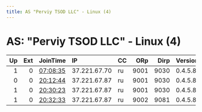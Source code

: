 ```yaml
---
title: AS "Perviy TSOD LLC" - Linux (4)
---
```


# AS: "Perviy TSOD LLC" - Linux (4)

|   Up |   Ext | JoinTime                                                                                            | IP           | CC   |   ORp |   Dirp | Version   | Contact            | Nickname   |   eFamMembers |
|-----:|------:|:----------------------------------------------------------------------------------------------------|:-------------|:-----|------:|-------:|:----------|:-------------------|:-----------|--------------:|
|    1 |     0 | [07:08:35](https://metrics.torproject.org/rs.html#details/E9EF002E8D2911AFAB1121EF281858484F3ECA73) | 37.221.67.70 | ru   |  9001 |   9030 | 0.4.5.8   | abuse@torrelays.ru | Bastion    |            37 |
|    0 |     0 | [20:12:44](https://metrics.torproject.org/rs.html#details/01DA8C5139130459A4CA2B5411A1C233D0EFD632) | 37.221.67.87 | ru   |  9001 |   9030 | 0.4.5.8   | abuse@torrelays.ru | FreeTshirt |             1 |
|    1 |     0 | [20:30:23](https://metrics.torproject.org/rs.html#details/CACEAEC72943BB2AE8C36C4751989F9E4F2E5178) | 37.221.67.87 | ru   |  9001 |   9030 | 0.4.5.8   | abuse@torrelays.ru | FreeTshirt |            37 |
|    1 |     0 | [20:32:33](https://metrics.torproject.org/rs.html#details/FD4281E65C32BFC1096FCA73645F589408067149) | 37.221.67.87 | ru   |  9002 |   9081 | 0.4.5.8   | abuse@torrelays.ru | FreePants  |            37 |
